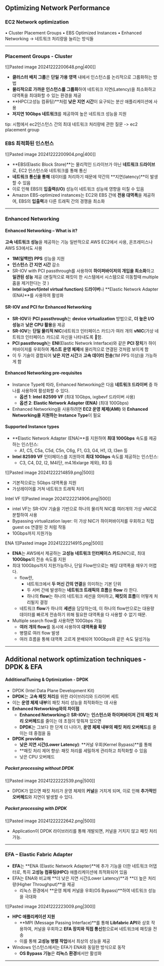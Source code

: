 ## Optimizing Network Performance

### EC2 Network optimization 
• Cluster Placement Groups 
• EBS Optimized Instances 
• Enhanced Networking
-> 네트워크 처리량을 늘리는 방식들

---
### Placement Groups - Cluster
![[Pasted image 20241222200648.png|400]]
- **클러스터 배치 그룹**은 **단일 가용 영역** 내에서 인스턴스를 논리적으로 그룹화하는 방법
- **물리적으로 가까운 인스턴스를 그룹화**하여 네트워크 지연(Latency)을 최소화하고 대역폭을 최대화할 수 있는 환경을 제공
- **HPC(고성능 컴퓨팅)**처럼 **낮은 지연 시간**이 요구되는 분산 애플리케이션에 사용
- **저지연 10Gbps 네트워크**를 제공하여 높은 네트워크 성능을 지원

tip: 시험에서 ec2인스턴스 간의 최대 네트워크 처리량에 관한 질문 -> ec2 placement group

### EBS 최적화된 인스턴스
![[Pasted image 20241222200904.png|400]]
- **EBS(Elastic Block Store)**는 물리적인 드라이브가 아닌 **네트워크 드라이브**로, EC2 인스턴스와 네트워크를 통해 통신
- **네트워크 통신을 통해** 데이터를 처리하기 때문에 약간의 **지연(latency)**이 발생할 수 있음
- 이로 인해 EBS의 **입출력(I/O)** 성능이 네트워크 성능에 영향을 미칠 수 있음
- Amazon EBS-optimized instances는 EC2와 EBS 간에 **전용 대역폭**을 제공하여, EBS의 **입출력**과 다른 트래픽 간의 경쟁을 최소화
---

### Enhanced Networking

#### Enhanced Networking – What is it?
**고속 네트워크 성능**을 제공하는 기능
일반적으로 AWS EC2에서 사용, 온프레미스나 AWS S3에서도 사용
- **1M(일백만) PPS** 성능을 지원
- **인스턴스 간 지연 시간** 감소
- SR-IOV with PCI passthrough를 사용하여 **하이퍼바이저의 개입을 최소화**하고 **일관된 성능** 제공 (본질적으로 패킷이 한 시스템에서 시스템으로 이동할때 multiple 홉을 제거한다는 것 )
- **Intel ixgbevf(intel virtual function) 드라이버**나 **Elastic Network Adapter (ENA)**를 사용하여 활성화


#### SR-IOV and PCI for Enhanced Networking
- **SR-IOV**와 **PCI passthrough**는 **device virtualization** 방법으로, **더 높은 I/O 성능**과 **낮은 CPU 활용**을 제공
- **SR-IOV**는 **단일 물리적 NIC**(네트워크 인터페이스 카드)가 여러 개의 **vNIC**(가상 네트워크 인터페이스 카드)로 자신을 나타내도록 함.
- **PCI passthrough**는 **ENI**(Elastic Network Interface)와 같은 **PCI 장치**가 하이퍼바이저를 우회하여 **게스트 운영 체제**에 물리적으로 연결된 것처럼 보이게 함
- 이 두 기술이 결합되어 **낮은 지연 시간**과 **고속 데이터 전송**(1M PPS 이상)을 가능하게 함

#### Enhanced Networking pre-requisites
- Instance Type에 따라, Enhanced Networking은 다음 **네트워크 드라이버** 중 하나를 사용하여 활성화할 수 있다.
    - **옵션 1**: **Intel 82599 VF** (최대 10Gbps, ixgbevf 드라이버 사용)
    - **옵션 2**: **Elastic Network Adapter (ENA)** (최대 100Gbps)
- Enhanced Networking을 사용하려면 **EC2 운영 체제(AMI)** 와 **Enhanced Networking을 지원하는 Instance Type**이 필요

#### Supported Instance types  
- **Elastic Network Adapter (ENA)**를 지원하여 **최대 100Gbps** 속도를 제공하는 인스턴스:
    - A1, C5, C5a, C5d, C5n, C6g, F1, G3, G4, H1, I3, I3en 등
- **Intel 82599 VF** 인터페이스를 지원하여 **최대 10Gbps** 속도를 제공하는 인스턴스:
    - C3, C4, D2, I2, M4(단, m4.16xlarge 제외), R3 등

![[Pasted image 20241222214859.png|500]]
- 기본적으로는 5Gbps 대역폭을 지원
- 가상레이어를 거쳐 네트워크 트래픽 처리

Intel VF
![[Pasted image 20241222214906.png|500]]
- intel VF는 SR-IOV 기술을 기반으로 하나의 물리적 NIC를 여러개의 가상 vNIC로 분할하여 사용
- Bypassing virtualization layer: 이 가상 NIC가 하이퍼바이저를 우회하고 직접 guest os 연결된 것 처럼 작동
- 10Gbps까지 지원가능

ENA
![[Pasted image 20241222214915.png|500]]
- **ENA**는 AWS에서 제공하는 **고성능 네트워크 인터페이스 카드**(NIC)로, 최대 **100Gbps**의 전송 속도를 지원
- 최대 100Gbps까지 지원가능하나, 단일 Flow만으로는 해당 대역폭을 채우기 어렵다.
	- flow란, 
		- 네트워크에서 **두 머신 간의 연결**을 의미하는 기본 단위
		- 두 서버 간에 발생하는 **네트워크 트래픽의 흐름**을 **flow** 라 한다.
		- 하나의 **flow**는 하나의 네트워크 세션을 의미하고, **패킷의 흐름**이 어떻게 처리될지 결정
	- 네트워크 **flow**가 하나의 **세션**을 담당하는데, 이 하나의 flow만으로는 대용량 데이터를 빠르게 전송하기 위해 필요한 대역폭을 다 사용할 수 없기 때문.
- Multiple search flow를 사용하면 100Gbps 가능
	- **여러 개의 flow**를 동시에 사용하여 **대역폭을 확장**
	- 병렬로 여러 flow 발생
	- 여러 흐름을 통해 대역폭 고르게 분배되어 100Gbps와 같은 속도 달성가능

---

## Additional network optimization techniques - DPDK & EFA

#### AdditionalTuning & Optimization - DPDK
- DPDK (Intel Data Plane Development Kit)
- **DPDK**는 **고속 패킷 처리**를 위한 라이브러리와 드라이버 세트 
- 이는 **운영 체제 내부**의 패킷 처리 성능을 최적화하는 데 사용
- **Enhanced Networking와의 차이점**
    - **Enhanced Networking**과 **SR-IOV**는 **인스턴스와 하이퍼바이저 간의 패킷 처리 오버헤드**를 줄이는 데 초점이 맞춰져 있으면
    - **DPDK**는 그보다 한 단계 더 나아가, **운영 체제 내부의 패킷 처리 오버헤드**를 줄이는 데 중점을 둠
- **DPDK provides**
    - **낮은 지연 시간(Lower Latency)**: **커널 우회(Kernel Bypass)**를 통해
    - **패킷 처리 제어 향상: 패킷 처리를 세밀하게 관리하고 최적화할 수 있음
    - 낮은 CPU 오버헤드

##### Packet processing without DPDK
![[Pasted image 20241222222539.png|500]]
- DPDK가 없으면 패킷 처리가 운영 체제의 **커널**을 거치게 되며, 이로 인해 **추가적인 오버헤드**와 지연이 발생할 수 있다.

##### Packet processing with DPDK
![[Pasted image 20241222222642.png|500]]
- Application이 DPDK 라이브러리를 통해 개발되면, 커널을 거치지 않고 패킷 처리 가능.

---

### EFA – Elastic Fabric Adapter

- **EFA**는 **ENA (Elastic Network Adapter)**에 추가 기능을 더한 네트워크 어댑터로, 
  특히 **고성능 컴퓨팅(HPC)** 애플리케이션에 최적화되어 있음
- EFA는 ENA와 비교해 **더 낮은 지연 시간(Lower Latency)**과 **더 높은 처리량(Higher Throughput)**을 제공
    - 리눅스 환경에서 **운영 체제 커널을 우회(OS Bypass)**하여 네트워크 성능을 극대화

![[Pasted image 20241222223009.png|300]]
- **HPC 애플리케이션 지원**
    - **MPI (Message Passing Interface)**를 통해 **Libfabric API**와 상호 작용하여, 
      커널을 우회하고 **EFA 장치와 직접 통신**함으로써 네트워크에 패킷을 전송
    - 이를 통해 **고성능 병렬 작업**에서 최상의 성능을 제공
- Windows 인스턴스에서는 EFA가 ENA와 동일한 방식으로 동작
    - **OS Bypass 기능**은 **리눅스 환경**에서만 활성화

---

